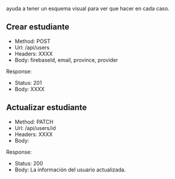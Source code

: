 ayuda a tener un esquema visual para ver que hacer en cada caso.

## Crear estudiante

- Method: POST
- Url: /api/users
- Headers: XXXX
- Body: firebaseId, email, province, provider

Response:

- Status: 201
- Body: XXXX

## Actualizar estudiante

- Method: PATCH
- Url: /api/users/id
- Headers: XXXX
- Body:

Response:

- Status: 200
- Body: La información del usuario actualizada.
